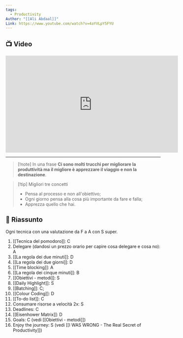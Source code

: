 ```yaml
---
tags:
  - Productivity
Author: "[[Ali Abdaal]]"
Link: https://www.youtube.com/watch?v=4aYVLpY5FYU
---
```

## 📺 Video
<div class="iframe-container">
  <iframe width="560" height="315" src="https://www.youtube.com/embed/4aYVLpY5FYU" title="YouTube video player" frameborder="0" allow="accelerometer; autoplay; clipboard-write; encrypted-media; gyroscope; picture-in-picture" allowfullscreen></iframe>
</div>

---

> [!note] In una frase
> **Ci sono molti trucchi per migliorare la produttività ma il migliore è apprezzare il viaggio e non la destinazione**.

> [!tip] Migliori tre concetti
> - Pensa al processo e non all'obiettivo;
> - Ogni giorno pensa alla cosa più importante da fare e falla;
> - Apprezza quello che hai.

## 📒 Riassunto

Ogni tecnica con una valutazione da F a A con S super.
1. [[Tecnica del pomodoro]]: C
2. Delegare (dandosi un prezzo orario per capire cosa delegare e cosa no): A
3. [[La regola dei due minuti]]: D
4. [[La regola dei due giorni]]: D
5. [[Time blocking]]: A
6. [[La regola dei cinque minuti]]: B
7. [[Obiettivi - metodi]]: S
8. [[Daily Highlight]]: S
9. [[Batching]]: C;
10. [[Colour Coding]]: D
11. [[To-do list]]: C
12. Consumare risorse a velocità 2x: S
13. Deadlines: C
14. [[Eisenhower Matrix]]: D
15. Goals: C (vedi [[Obiettivi - metodi]])
16. Enjoy the journey: S (vedi [[I WAS WRONG - The Real Secret of Productivity]])
